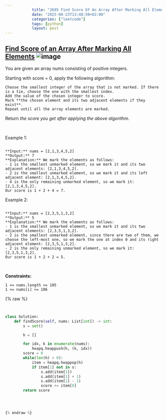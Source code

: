 ```yaml
---
            title: "2695 Find Score Of An Array After Marking All Elements"
            date: "2025-08-23T13:48:50+02:00"
            categories: ["leetcode"]
            tags: [python]
            layout: post
---
```

            
## [Find Score of an Array After Marking All Elements](https://leetcode.com/problems/find-score-of-an-array-after-marking-all-elements) ![image](https://img.shields.io/badge/Difficulty-Medium-orange)

You are given an array nums consisting of positive integers.

Starting with score = 0, apply the following algorithm:

	Choose the smallest integer of the array that is not marked. If there is a tie, choose the one with the smallest index.
	Add the value of the chosen integer to score.
	Mark **the chosen element and its two adjacent elements if they exist**.
	Repeat until all the array elements are marked.

Return *the score you get after applying the above algorithm*.

 

Example 1:

```

**Input:** nums = [2,1,3,4,5,2]
**Output:** 7
**Explanation:** We mark the elements as follows:
- 1 is the smallest unmarked element, so we mark it and its two adjacent elements: [2,1,3,4,5,2].
- 2 is the smallest unmarked element, so we mark it and its left adjacent element: [2,1,3,4,5,2].
- 4 is the only remaining unmarked element, so we mark it: [2,1,3,4,5,2].
Our score is 1 + 2 + 4 = 7.

```

Example 2:

```

**Input:** nums = [2,3,5,1,3,2]
**Output:** 5
**Explanation:** We mark the elements as follows:
- 1 is the smallest unmarked element, so we mark it and its two adjacent elements: [2,3,5,1,3,2].
- 2 is the smallest unmarked element, since there are two of them, we choose the left-most one, so we mark the one at index 0 and its right adjacent element: [2,3,5,1,3,2].
- 2 is the only remaining unmarked element, so we mark it: [2,3,5,1,3,2].
Our score is 1 + 2 + 2 = 5.

```

 

**Constraints:**

	1 <= nums.length <= 105
	1 <= nums[i] <= 106

{% raw %}


```python


class Solution:
    def findScore(self, nums: List[int]) -> int:
        s = set()

        h = []

        for idx, k in enumerate(nums):
            heapq.heappush(h, (k, idx))
        score = 0
        while(len(h) > 0):
            item = heapq.heappop(h)
            if item[1] not in s:
                s.add(item[1])
                s.add(item[1] + 1)
                s.add(item[1] - 1)
                score += item[0]
        return score

        


{% endraw %}
```
